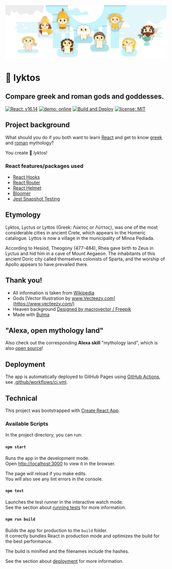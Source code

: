![lyktos gods](./images/gods.png "lyktos gods")

# :trident: lyktos

## Compare greek and roman gods and goddesses.

[![React: v16.14](https://img.shields.io/badge/React-v16.14-61DAFB.svg)](./package.json)
<a href="https://www.lyktos.ml" target="_blank"><img src="https://img.shields.io/badge/demo-online-009df4.svg" alt="demo: online"></a>
[![Build and Deploy](https://github.com/FranzDiebold/lyktos/actions/workflows/ci.yml/badge.svg)](https://github.com/FranzDiebold/lyktos/actions/workflows/ci.yml)
[![license: MIT](https://img.shields.io/badge/license-MIT-brightgreen.svg)](./LICENSE.md)

## Project background

What should you do if you both want to learn [React](https://reactjs.org) and get to know [greek](https://en.wikipedia.org/wiki/Greek_mythology) and [roman](https://en.wikipedia.org/wiki/Roman_mythology) mythology?

You create :trident: lyktos!

### React features/packages used

- [React Hooks](https://reactjs.org/docs/hooks-intro.html)
- [React Router](https://github.com/ReactTraining/react-router)
- [React Helmet](https://github.com/nfl/react-helmet)
- [Bloomer](https://github.com/AlgusDark/bloomer)
- [Jest Snapshot Testing](https://jestjs.io/docs/en/snapshot-testing)

## Etymology

Lyktos, Lyctus or Lyttos (Greek: Λύκτος or Λύττος), was one of the most considerable cities in ancient Crete, which appears in the Homeric catalogue. Lyttos is now a village in the municipality of Minoa Pediada.

According to Hesiod, Theogony (477-484), Rhea gave birth to Zeus in Lyctus and hid him in a cave of Mount Aegaeon. The inhabitants of this ancient Doric city called themselves colonists of Sparta, and the worship of Apollo appears to have prevailed there.

## Thank you!

- All information is taken from [Wikipedia](https://www.wikipedia.org)
- Gods [Vector Illustration by www.Vecteezy.com](https://www.vecteezy.com/)
- Heaven background [Designed by macrovector / Freepik](http://www.freepik.com)
- Made with [Bulma](https://github.com/jgthms/bulma)

## "Alexa, open mythology land"

Also check out the corresponding **Alexa skill** "mythology land", which is also [open source](https://github.com/FranzDiebold/mythology-land-alexa-skill)!

## Deployment

The app is automatically deployed to GitHub Pages using [GitHub Actions](https://github.com/features/actions), see [.github/workflows/ci.yml](.github/workflows/ci.yml).

## Technical

This project was bootstrapped with [Create React App](https://github.com/facebook/create-react-app).

### Available Scripts

In the project directory, you can run:

#### `npm start`

Runs the app in the development mode.<br>
Open [http://localhost:3000](http://localhost:3000) to view it in the browser.

The page will reload if you make edits.<br>
You will also see any lint errors in the console.

#### `npm test`

Launches the test runner in the interactive watch mode.<br>
See the section about [running tests](https://facebook.github.io/create-react-app/docs/running-tests) for more information.

#### `npm run build`

Builds the app for production to the `build` folder.<br>
It correctly bundles React in production mode and optimizes the build for the best performance.

The build is minified and the filenames include the hashes.<br>

See the section about [deployment](https://facebook.github.io/create-react-app/docs/deployment) for more information.
